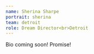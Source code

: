 ```yaml
---
name: Sherina Sharpe
portrait: sherina
team: detroit
role: Dream Director<br>Detroit
---
```


Bio coming soon! Promise!